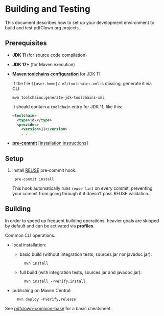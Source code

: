 <!--
  SPDX-FileCopyrightText: 2025 Stefano Chizzolini and contributors

  SPDX-License-Identifier: CC-BY-SA-4.0
-->

# Building and Testing

This document describes how to set up your development environment to build and test pdfClown.org projects.

## Prerequisites

- **JDK 11** (for source code compilation)

- **JDK 17+** (for Maven execution)

- **[Maven toolchains configuration](https://maven.apache.org/guides/mini/guide-using-toolchains.html)** for JDK 11

    If the file `${user.home}/.m2/toolchains.xml` is missing, generate it via CLI:

      mvn toolchains:generate-jdk-toolchains-xml

    It should contain a `toolchain` entry for JDK 11, like this:

    ```xml
    <toolchain>
      <type>jdk</type>
      <provides>
        <version>11</version>
        . . .
    ```

- **[pre-commit](https://pre-commit.com/)** [[installation instructions](https://pre-commit.com/#install)]

## Setup

1. install [REUSE](https://reuse.software/spec-3.3/) pre-commit hook:

        pre-commit install

    This hook automatically runs `reuse lint` on every commit, preventing your commit from going through if it doesn't pass REUSE validation.

## Building

In order to speed up frequent building operations, heavier goals are skipped by default and can be activated via **profiles**.

Common CLI operations:

- local installation:

    - basic build (without integration tests, sources jar nor javadoc jar):

            mvn install

    - full build (with integration tests, sources jar and javadoc jar):

            mvn install -Pverify,install

- publishing on Maven Central:

        mvn deploy -Pverify,release

See [pdfclown-common-base](../pdfclown-common-base/pom.xml) for a basic cheatsheet.